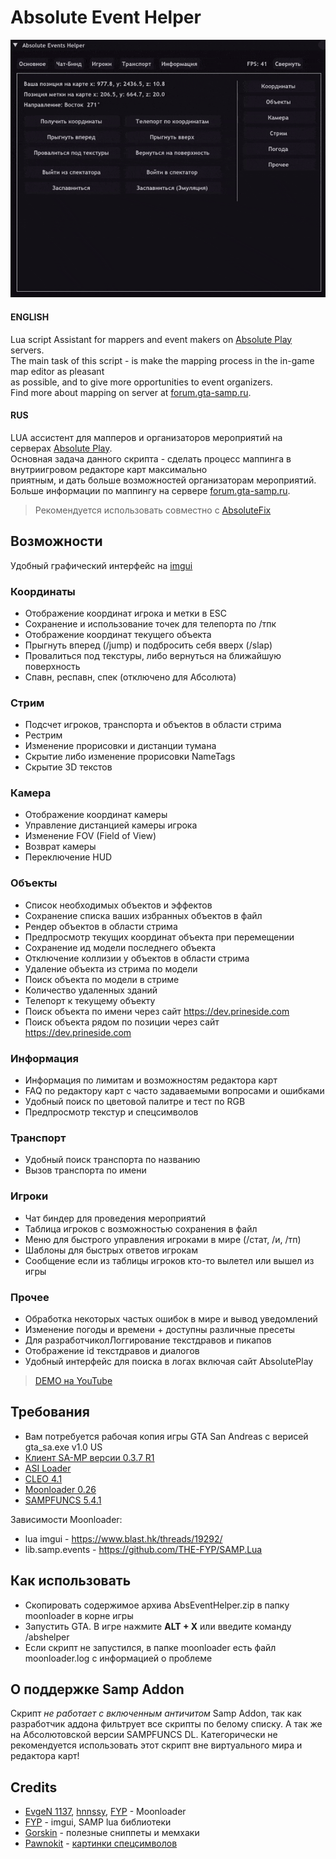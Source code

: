 # Absolute Event Helper

![logo](https://github.com/ins1x/AbsEventHelper/raw/main/moonloader/resource/abseventhelper/demo.gif)

#### ENGLISH
Lua script Assistant for mappers and event makers on [Absolute Play](https://sa-mp.ru/) servers.   
The main task of this script - is make the mapping process in the in-game map editor as pleasant  
as possible, and to give more opportunities to event organizers.  
Find more about mapping on server at [forum.gta-samp.ru](https://forum.gta-samp.ru/index.php?/topic/1016832-%D0%BC%D0%B8%D1%80%D1%8B-%D0%BE%D0%BF%D0%B8%D1%81%D0%B0%D0%BD%D0%B8%D0%B5-%D1%80%D0%B0%D0%B1%D0%BE%D1%82%D1%8B-%D1%80%D0%B5%D0%B4%D0%B0%D0%BA%D1%82%D0%BE%D1%80%D0%B0-%D0%BA%D0%B0%D1%80%D1%82/).  

#### RUS
LUA ассистент для мапперов и организаторов мероприятий на серверах [Absolute Play](https://sa-mp.ru/).  
Основная задача данного скрипта - сделать процесс маппинга в внутриигровом редакторе карт максимально  
приятным, и дать больше возможностей организаторам мероприятий.  
Больше информации по маппингу на сервере [forum.gta-samp.ru](https://forum.gta-samp.ru/index.php?/topic/1016832-%D0%BC%D0%B8%D1%80%D1%8B-%D0%BE%D0%BF%D0%B8%D1%81%D0%B0%D0%BD%D0%B8%D0%B5-%D1%80%D0%B0%D0%B1%D0%BE%D1%82%D1%8B-%D1%80%D0%B5%D0%B4%D0%B0%D0%BA%D1%82%D0%BE%D1%80%D0%B0-%D0%BA%D0%B0%D1%80%D1%82/).   

> Рекомендуется использовать совместно с [AbsoluteFix](https://github.com/ins1x/AbsoluteFix)

## Возможности

Удобный графический интерфейс на [imgui](https://www.blast.hk/threads/19292/)

### Координаты
- Отображение координат игрока и метки в ESC
- Сохранение и использование точек для телепорта по /тпк
- Отображение координат текущего объекта
- Прыгнуть вперед (/jump) и подбросить себя вверх (/slap)
- Провалиться под текстуры, либо вернуться на ближайшую поверхность
- Спавн, респавн, спек (отключено для Абсолюта)

### Стрим
- Подсчет игроков, транспорта и объектов в области стрима
- Рестрим
- Изменение прорисовки и дистанции тумана
- Скрытие либо изменение прорисовки NameTags
- Скрытие 3D текстов

### Камера
- Отображение координат камеры
- Управление дистанцией камеры игрока
- Изменение FOV (Field of View)
- Возврат камеры
- Переключение HUD

### Объекты
- Список необходимых объектов и эффектов
- Сохранение списка ваших избранных объектов в файл
- Рендер объектов в области стрима
- Предпросмотр текущих координат объекта при перемещении
- Сохранение ид модели последнего объекта
- Отключение коллизии у объектов в области стрима
- Удаление объекта из стрима по модели
- Поиск объекта по модели в стриме
- Количество удаленных зданий 
- Телепорт к текущему объекту
- Поиск объекта по имени через сайт https://dev.prineside.com
- Поиск объекта рядом по позиции через сайт https://dev.prineside.com

### Информация
- Информация по лимитам и возможностям редактора карт
- FAQ по редактору карт с часто задаваемыми вопросами и ошибками
- Удобный поиск по цветовой палитре и тест по RGB
- Предпросмотр текстур и спецсимволов

### Транспорт
- Удобный поиск транспорта по названию
- Вызов транспорта по имени

### Игроки
- Чат биндер для проведения мероприятий
- Таблица игроков с возможностью сохранения в файл
- Меню для быстрого управления игроками в мире (/стат, /и, /тп)
- Шаблоны для быстрых ответов игрокам
- Сообщение если из таблицы игроков кто-то вылетел или вышел из игры

### Прочее
- Обработка некоторых частых ошибок в мире и вывод уведомлений
- Изменение погоды и времени + доступны различные пресеты
- Для разработчиколЛоггирование текстдравов и пикапов
- Отображение id текстдравов и диалогов
- Удобный интерфейс для поиска в логах включая сайт AbsolutePlay

> [DEMO на YouTube](https://www.youtube.com/watch?v=Okwpc8DcLo4)

## Требования
- Вам потребуется рабочая копия игры GTA San Andreas с верисей gta_sa.exe v1.0 US
- [Клиент SA-MP версии 0.3.7 R1](https://samp.romzes.com/files/sa-mp-0.3.7-install.exe)
- [ASI Loader](https://www.gtagarage.com/mods/show.php?id=21709)
- [CLEO 4.1](https://cleo.li/ru) 
- [Moonloader 0.26](https://www.blast.hk/threads/13305/)  
- [SAMPFUNCS 5.4.1](https://www.blast.hk/threads/17/)

Зависимости Moonloader:
* lua imgui - https://www.blast.hk/threads/19292/
* lib.samp.events - https://github.com/THE-FYP/SAMP.Lua

## Как использовать
* Скопировать содержимое архива AbsEventHelper.zip в папку moonloader в корне игры
* Запустить GTA. В игре нажмите **ALT + X** или введите команду /abshelper
* Если скрипт не запустился, в папке moonloader есть файл moonloader.log с информацией о проблеме

## О поддержке Samp Addon 
Скрипт *не работает с включенным античитом* Samp Addon, так как разработчик аддона фильтрует все скрипты
по белому списку. А так же на Абсолютовской версии SAMPFUNCS DL. Категорически не рекомендуется использовать этот скрипт вне виртуального мира и редактора карт!  

## Credits 
* [EvgeN 1137](https://www.blast.hk/members/1), [hnnssy](https://www.blast.hk/members/66797), [FYP](https://github.com/THE-FYP) - Moonloader  
* [FYP](https://github.com/THE-FYP) - imgui, SAMP lua библиотеки
* [Gorskin](https://vk.com/gorskinscripts) - полезные сниппеты и мемхаки
* [Pawnokit](https://pawnokit.ru/) - [картинки спецсимволов](https://pawnokit.ru/ru/spec_symbols)  